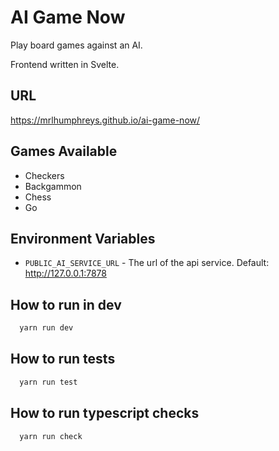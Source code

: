 # AI Game Now

Play board games against an AI.

Frontend written in Svelte. 

## URL

https://mrlhumphreys.github.io/ai-game-now/

## Games Available

* Checkers
* Backgammon
* Chess
* Go

## Environment Variables 

* `PUBLIC_AI_SERVICE_URL` - The url of the api service. Default: http://127.0.0.1:7878

## How to run in dev

```bash
  yarn run dev
```

## How to run tests

```bash
  yarn run test 
```

## How to run typescript checks 

```bash
  yarn run check 
```


